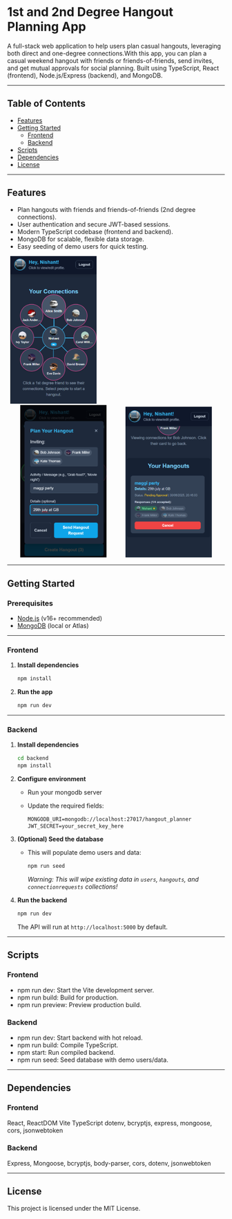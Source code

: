 # 1st and 2nd Degree Hangout Planning App

A full-stack web application to help users plan casual hangouts, leveraging both direct and one-degree connections.With this app, you can plan a casual weekend hangout with friends or friends-of-friends, send invites, and get mutual approvals for social planning. Built using TypeScript, React (frontend), Node.js/Express (backend), and MongoDB.

---

## Table of Contents

- [Features](#features)
- [Getting Started](#getting-started)
  - [Frontend](#frontend)
  - [Backend](#backend)
- [Scripts](#scripts)
- [Dependencies](#dependencies)
- [License](#license)

---

## Features

- Plan hangouts with friends and friends-of-friends (2nd degree connections).
- User authentication and secure JWT-based sessions.
- Modern TypeScript codebase (frontend and backend).
- MongoDB for scalable, flexible data storage.
- Easy seeding of demo users for quick testing.
<p align="center">
  <img src="image1.png" alt="Feature 1" width="200" style="margin-right: 250px;"/>
  &nbsp;&nbsp;&nbsp;&nbsp;&nbsp;&nbsp;&nbsp;&nbsp;&nbsp;
  <img src="image3.png" alt="Feature 2" width="200" style="margin-right: 20;"/>
  &nbsp;&nbsp;&nbsp;&nbsp;&nbsp;&nbsp;&nbsp;&nbsp;&nbsp;
  <img src="image2.png" alt="Feature 2" width="200"/>
</p>

---
## Getting Started

### Prerequisites

- [Node.js](https://nodejs.org/) (v16+ recommended)
- [MongoDB](https://www.mongodb.com/try/download/community) (local or Atlas)

---

### Frontend

1. **Install dependencies**

    ```bash
    npm install
    ```

3. **Run the app**

    ```bash
    npm run dev
    ```

---

### Backend

1. **Install dependencies**

    ```bash
    cd backend
    npm install
    ```

2. **Configure environment**
    - Run your mongodb server
    - Update the required fields:

      ```
      MONGODB_URI=mongodb://localhost:27017/hangout_planner
      JWT_SECRET=your_secret_key_here
      ```

3. **(Optional) Seed the database**

    - This will populate demo users and data:

      ```bash
      npm run seed
      ```

      _Warning: This will wipe existing data in `users`, `hangouts`, and `connectionrequests` collections!_

4. **Run the backend**

    ```bash
    npm run dev
    ```

    The API will run at `http://localhost:5000` by default.

---

## Scripts
### Frontend
- npm run dev: Start the Vite development server.
- npm run build: Build for production.
- npm run preview: Preview production build.
### Backend
- npm run dev: Start backend with hot reload.
- npm run build: Compile TypeScript.
- npm start: Run compiled backend.
- npm run seed: Seed database with demo users/data.

---
## Dependencies
### Frontend
React, ReactDOM
Vite
TypeScript
dotenv, bcryptjs, express, mongoose, cors, jsonwebtoken
### Backend
Express, Mongoose, bcryptjs, body-parser, cors, dotenv, jsonwebtoken

---
## License
This project is licensed under the MIT License.
